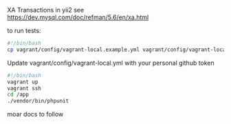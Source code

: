 XA Transactions in yii2
see https://dev.mysql.com/doc/refman/5.6/en/xa.html

to run tests:

```bash
#!/bin/bash
cp vagrant/config/vagrant-local.example.yml vagrant/config/vagrant-local.yml
```
Update vagrant/config/vagrant-local.yml with your personal github token

```bash
#!/bin/bash
vagrant up
vagrant ssh
cd /app
./vendor/bin/phpunit
```

moar docs to follow
